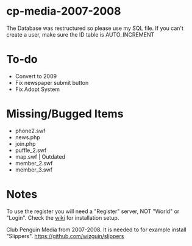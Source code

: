 # cp-media-2007-2008

The Database was restructured so please use my SQL file.
If you can't create a user, make sure the ID table is AUTO_INCREMENT
 


# To-do
- Convert to 2009
- Fix newspaper submit button
- Fix Adopt System





# Missing/Bugged Items
- phone2.swf
- news.php
- join.php
- puffle_2.swf
- map.swf | Outdated
- member_2.swf
- member_3.swf





# Notes
To use the register you will need a "Register" server, NOT "World" or "Login".
Check the [wiki](https://github.com/wildmaster84/cp-media-2007-2008/wiki) for installation setup.

Club Penguin Media from 2007-2008.
It is needed to for example install "Slippers". https://github.com/wizguin/slippers
